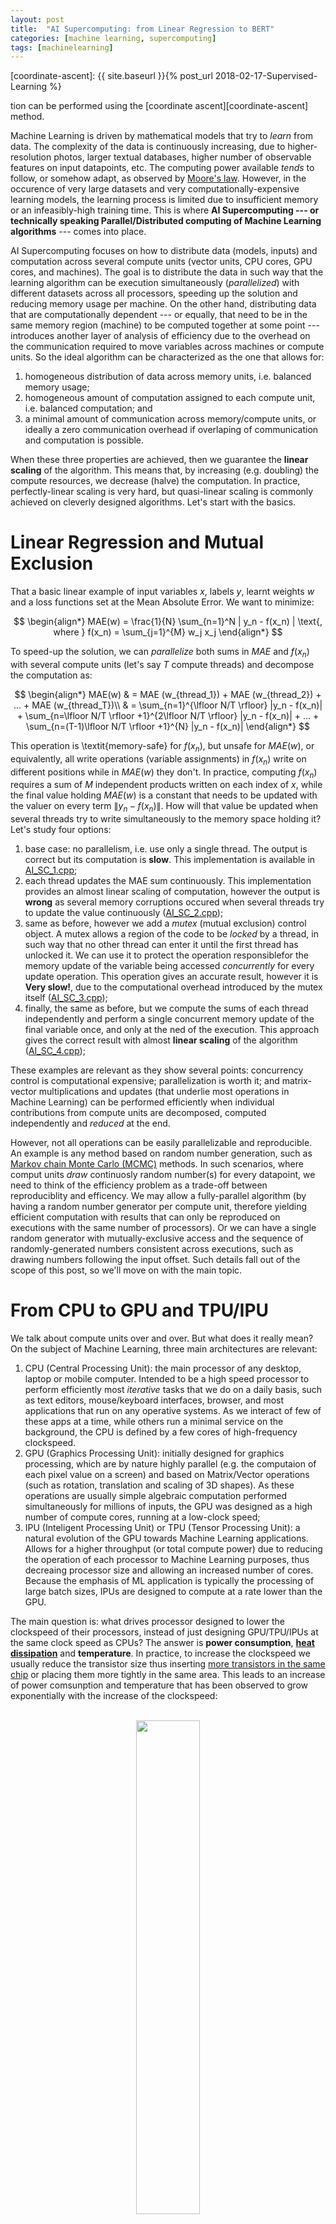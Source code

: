 ```yaml
---
layout: post
title:  "AI Supercomputing: from Linear Regression to BERT"
categories: [machine learning, supercomputing]
tags: [machinelearning]
---
```



[coordinate-ascent]: {{ site.baseurl }}{% post_url 2018-02-17-Supervised-Learning %}

tion can be performed using the [coordinate ascent][coordinate-ascent] method. 


Machine Learning is driven by mathematical models that try to *learn* from data. The complexity of the data is continuously increasing, due to higher-resolution photos, larger textual databases, higher number of observable features on input datapoints, etc. The computing power available *tends* to follow, or somehow adapt, as observed by [Moore's law](https://en.wikipedia.org/wiki/Moore%27s_law). However, in the occurence of very large datasets and very computationally-expensive learning models, the learning process is limited due to insufficient memory or an infeasibly-high training time. This is where **AI Supercomputing --- or technically speaking Parallel/Distributed computing of Machine Learning algorithms** ---  comes into place. 

AI Supercomputing focuses on how to distribute data (models, inputs) and computation across several compute units (vector units, CPU cores, GPU cores, and machines). The goal is to distribute the data in such way that the learning algorithm can be execution simultaneously (*parallelized*) with different datasets across all processors, speeding up the solution and reducing memory usage per machine. On the other hand, distributing data that are computationally dependent --- or equally, that need to be in the same memory region (machine) to be computed together at some point --- introduces another layer of analysis of efficiency due to the overhead on the communication required to move variables across machines or compute units. So the ideal algorithm can be characterized as the one that allows for:

1. homogeneous distribution of data across memory units, i.e. balanced memory usage;
2. homogeneous amount of computation assigned to each compute unit, i.e. balanced computation; and
3. a minimal amount of communication across memory/compute units, or ideally a zero communication overhead if overlaping of communication and computation is possible.

When these three properties are achieved, then we guarantee the **linear scaling** of the algorithm. This means that, by increasing (e.g. doubling) the compute resources, we decrease (halve) the computation. In practice, perfectly-linear scaling is very hard, but quasi-linear scaling is commonly achieved on cleverly designed algorithms. Let's start with the basics.


# Linear Regression and Mutual Exclusion

That a basic linear example of input variables $x$, labels $y$, learnt weights $w$ and a loss functions set at the Mean Absolute Error.
We want to minimize:

$$
\begin{align*}
MAE(w)  = \frac{1}{N} \sum_{n=1}^N | y_n - f(x_n) | \text{, where } f(x_n) = \sum_{j=1}^{M} w_j x_j
\end{align*}
$$


To speed-up the solution, we can *parallelize* both sums in $MAE$ and $f(x_n)$ with several compute units (let's say $T$ compute threads) and decompose the computation as:

$$
\begin{align*}
MAE(w) & = MAE (w_{thread_1}) + MAE (w_{thread_2}) + ... + MAE (w_{thread_T})\\
& = \sum_{n=1}^{\lfloor N/T \rfloor} |y_n - f(x_n)| +  \sum_{n=\lfloor N/T \rfloor +1}^{2\lfloor N/T \rfloor} |y_n - f(x_n)| + ... + \sum_{n=(T-1)\lfloor N/T \rfloor +1}^{N} |y_n - f(x_n)|
\end{align*}
$$

This operation is \textit{memory-safe} for $f(x_n)$, but unsafe for $MAE(w)$, or equivalently, all write operations (variable assignments) in $f(x_n)$ write on different positions while in $MAE(w)$ they don't. In practice, computing $f(x_n)$ requires a sum of $M$ independent products written on each index of $x$, while the final value holding $MAE(w)$ is a constant that needs to be updated with the valuer on every term $\|y_n - f(x_n)\|$. How will that value be updated when several threads try to write simultaneously to the memory space holding it? Let's study four options:

1. base case: no parallelism, i.e. use only a single thread. The output is correct but its computation is **slow**. This implementation is available in <a href="/assets/AI-Supercomputing/AI_SC_1.cpp">AI\_SC\_1.cpp</a>;
2. each thread updates the MAE sum continuously. This implementation provides an almost linear scaling of computation, however the output is **wrong** as several memory corruptions occured when several threads try to update the value continuously (<a href="/assets/AI-Supercomputing/AI_SC_2.cpp">AI\_SC\_2.cpp</a>);
3. same as before, however we add a *mutex* (mutual exclusion) control object. A mutex allows a region of the code to be *locked* by a thread, in such way that no other thread  can enter it until the first thread has unlocked it. We can use it to protect the operation responsiblefor the memory update of the variable being accessed *concurrently* for every update operation. This operation gives an accurate result, however it is **Very slow!**, due to the computational overhead introduced by the mutex itself (<a href="/assets/AI-Supercomputing/AI_SC_3.cpp">AI\_SC\_3.cpp</a>);
4. finally, the same as before, but we compute the sums of each thread independently and perform a single concurrent memory update of the final variable once, and only at the ned of the execution. This approach gives the correct result with almost **linear scaling** of the algorithm (<a href="/assets/AI-Supercomputing/AI_SC_4.cpp">AI\_SC\_4.cpp</a>);

These examples are relevant as they show several points: concurrency control is computational expensive; parallelization is worth it; and matrix-vector multiplications and updates (that underlie most operations in Machine Learning) can be performed efficiently when individual contributions from compute units are decomposed, computed independently and *reduced* at the end.

However, not all operations can be easily parallelizable and reproducible. An example is any method based on random number generation, such as [Markov chain Monte Carlo (MCMC)](https://en.wikipedia.org/wiki/Markov_chain_Monte_Carlo) methods. In such scenarios, where comput units *draw* continuosly random number(s) for every datapoint, we need to think of the efficiency problem as a trade-off between reproduciblity and efficency. We may allow a fully-parallel algorithm (by having a random number generator per compute unit, therefore yielding efficient computation with results that can only be reproduced on executions with the same number of processors). Or we can have a single random generator with mutually-exclusive access and the sequence of randomly-generated numbers consistent across executions, such as drawing numbers following the input offset. Such details fall out of the scope of this post, so we'll move on with the main topic.

# From CPU to GPU and TPU/IPU

We talk about compute units over and over. But what does it really mean? On the subject of Machine Learning, three main architectures are relevant:
1. CPU (Central Processing Unit): the main processor of any desktop, laptop or mobile computer. Intended to be a high speed processor to perform efficiently most *iterative* tasks that we do on a daily basis, such as text editors, mouse/keyboard interfaces, browser, and most applications that run on any operative systems. As we interact of few of these apps at a time, while others run a minimal service on the background, the CPU is defined by a few cores of high-frequency clockspeed. 
2. GPU (Graphics Processing Unit): initially designed for graphics processing, which are by nature highly parallel (e.g. the computaion of each pixel value on a screen) and based on Matrix/Vector operations (such as rotation, translation and scaling of 3D shapes). As these operations are usually simple algebraic computation performed simultaneously for millions of inputs, the GPU was designed as a high number of compute cores, running at a low-clock speed;
3. IPU (Inteligent Processing Unit) or TPU (Tensor Processing Unit): a natural evolution of the GPU towards Machine Learning applications. Allows for a higher throughput (or total compute power) due to reducing the operation of each processor to Machine Learning purposes, thus decreaing processor size and allowing an increased number of cores. Because the emphasis of ML application is typically the processing of large batch sizes, IPUs are designed to compute at a rate lower than the GPU. 

The main question is: what drives processor designed to lower the clockspeed of their processors, instead of just designing GPU/TPU/IPUs at the same clock speed as CPUs? The answer is **power consumption**, **[heat dissipation](https://en.wikipedia.org/wiki/List_of_CPU_power_dissipation_figures)** and **temperature**. In practice, to increase the clockspeed we usually reduce the transistor size thus inserting [more transistors in the same chip](https://en.wikipedia.org/wiki/Transistor_count) or placing them more tightly in the same area. This leads to an increase of power comsunption and temperature that has been observed to grow exponentially with the increase of the clockspeed: 

<p align="center">
<br/>
<img width="45%" height="45%" src="/assets/AI-Supercomputing/a53-power-curve.png"/><br/>
<br/><small>Exponential increase of power comsumption (y axis) for a linear increase of processor frequency (x axis),<br/> for one to four cores (colour coded) of the Samsung Exynos 7420 processor. (source: <a href="https://www.anandtech.com/show/9330/exynos-7420-deep-dive/5">AnandTech</a>)</small>
</p>


The take-home message is: in regression problems, since computational reductions happens rarely and are very efficient (as we saw on the Linear Regression example), then the hardware feature that dictates performance is total GHz across all compute cores. Or more importantly, number of **FLOPs** )(Floating Point Operations per second), since a processor instruction can execute simultaneously several operations, using a techique called [SIMD (Single Instruction Multiple Data](https://en.wikipedia.org/wiki/SIMD#:~:text=Single%20instruction%2C%20multiple%20data%20(SIMD,on%20multiple%20data%20points%20simultaneously.) or [MIMD (Multiple Instructions Multiple Data)[https://en.wikipedia.org/wiki/MIMD]. We'll skip the details about SIMD and MIMD functioning as they're not relevant in the context of this post. 

Looking at the previous plot, we see that, to efficiently maximize GHz/FLOPs throughput, one is much more efficient by having several processors of low clock frequency, instead of fewer of a higher frequency. This is, at a very high level, the main different between a CPU and a GPU architecture, and this explains why GPUs tend to be the preferred choice to compute Machine Learning trainign problems. This phylosophy led to the creation of [TPUs (Tenso Processing Units)](https://en.wikipedia.org/wiki/Tensor_processing_unit) and [IPUs (Inteligent Processing Unit)](https://www.graphcore.ai/products/ipu), that explore this trade-off of number of cores vs clock-frequency, with lower-precision floating point representations (to maximize SIMD), and ML-specialized logical units on the processors, to augment further the throughput. Comparing a common CPU, GPU, and IPU used in compute clusters dedicated to ML tasks:


|                    | **cores x clock-frequency**  $\hspace{1cm}$ | **FLOPs (32 bits representation)**  $\hspace{1cm}$ | **Max RAM** |
|---------------------	|-----------------------------	|------------------------------------	|-------------	|
| **Intel Xeon 8180** $\hspace{1cm}$ | 28x 2.5 Ghz 	| 1.36 TFLOPS 		| 768 GB       	|
| **Tesla K80**       	| 4992x 0.56 Ghz             	| 8.73 TFLOPS                         	| 2x 12GB     	|
| **Graphcore IPU**   	| 1216 x 1.6Ghz [1]           	| 31.1 TFLOPS                     	| 304 MiB [2] 	|
|---------------------	|-----------------------------	|------------------------------------	|-------------	|

<br/>
Some important remarks on the IPU architecture: [1] TPUs use Accumulating Matrix Product (AMP) units, allowing 16 single-precision floating point operations per clock cycle, therefore the processor is not directly comparable by looking simply at core count and clock-frequency. Also, [2] small memory is compensated by a very low latency between processor and memory, allowing onloading of offloading of large datasets more efficiently. To learn more about Graphcore's IPU, see the technical report [Dissecting the Graphcore IPU Architecture via Microbenchmarking, Citadel Technical Report, 7 December 2019](https://www.graphcore.ai/products/ipu).

One main observation derives from the previous table. Memory bandwidth increases from CPU to GPU to IPU, however its total capacity is reduced. We will discuss next how this limitation by continuously on-/offloading only the required data to the memory.

# CPU offloading of Deep Neural Nets




GPUs are faster, but... \alert{how to overcome the memory limitations?}

We've seen before on a previous post about [Deep Neural Networks]({{ site.baseurl }}{% post_url 2018-02-27-Deep-Neural-Networks %}), that for a given layer $l$ of the network, the input is represent as:

$$
x^{(l)} = f^{(l)} (x^{(l-1)}) = \phi ((W^{(l)})^T x^{(l-1)})
$$

where $\phi$ is the activation function. The loss is then computed by taking into account the groundtrugh $y$ and the composition of the ouputs of all layers in the neural network, ie:

$$
L = \frac{1}{N} \sum_{n=1}^N | y_n - f^{(L+1)} \circ ... \circ f^{(2)} \circ f^{(1)} (x_n^{(0)}) |
$$

The important concept here is on the **composition**. In practice one only needs the current layer's state and previous layer output to perform the computation at every layer. This concept has been explored by the (vDNN (Rhu et al.))[https://arxiv.org/pdf/1602.08124.pdf] and (vDNN+ (Shiram et al))[https://www.cse.iitb.ac.in/~shriramsb/submissions/GPU_mem_ML.pdf] implementations: 

<p align="center">
<br/>
<img width="45%" height="45%" src="/assets/AI-Supercomputing/vDNN.png"/><br/>
<br/><small>An overview of the vDNN(+) implementation on convolutional neural network. Red arrays represent the data flow of variables $x$ and $y$ (layers input and output) during forward propagation. Blue arrows represent data flow during bacward progagation. Yellow arrows represent weight variables. Yellow arrow represent is the variables *workspace in cuDNN*, needed in certain convolutional algorithms. Source: <a href="[https://arxiv.org/pdf/1602.08124.pdf">vDNN (Rhu et al.)</a></small>
</p>

The concept is simple: we store the complete model in CPU memory (or hard-drive if required), and move the active layer into GPU memory when it needs to be computed. To reduce the waiting time of pushing and pulling a layer into the GPU, a viable optimization is to copy asynchronously (ie on the background) the next layer to be computed, while computing the current layer's update.

<p align="center">
<br/>
<img width="45%" height="45%" src="/assets/AI-Supercomputing/vDNN2.png"/><br/>
<br/><small>The forward pass on the vDNN(+) implementation on convolutional neural network. Data not associated with the curent layer (N, yellow arrow) being processed are marked with black cross and can safely be removed from the GPU's memory. Source: <a href="[https://arxiv.org/pdf/1602.08124.pdf">vDNN (Rhu et al.)</a></small>
</p>


$$
\delta_j^{(l)} =  \frac{\partial L_n}{\partial z_j^{(l)}} = \sum \frac{\partial L_n}{\partial z_k^{(l+1)}} \frac{\partial z_k^{(l+1)}}{\partial z_j^{(l)}} = \sum_k \delta_k^{(l+1)} W_{j,k}^{(l+1)} \phi '(z_j^{(l)})
\text{ \hspace{0.3cm}\, where \hspace{0.3cm} } 
z_j^{(l)} =  (W^{(l)})^T x^{(l-1)}
$$

<p align="center">
<br/>
<img width="45%" height="45%" src="/assets/AI-Supercomputing/vDNN3.png"/><br/>
<br/><small>The back propagation phase on the vDNN(+) implementation on convolutional neural network. Data not associated with the curent layer (2, yellow arrow) being processed are marked with black cross and can safely be removed from the GPU's memory. Source: <a href="https://arxiv.org/pdf/1602.08124.pdf">vDNN (Rhu et al.)</a></small>
</p>


# Pipeline Parallelims Pipeline Parallelism (G-Pipe, PipeDream)

<p align="center">
<br/>
<img width="35%" height="35%" src="/assets/AI-Supercomputing/Pipedream_DNN_pipeline.PNG"/><br/>
<br/><small>A regular execution of a deep/convolutional neural net using serial processing. Source: <a href="https://www.microsoft.com/en-us/research/publication/pipedream-generalized-pipeline-parallelism-for-dnn-training/">PipeDream: Generalized Pipeline Parallelism for DNN Training (Mirosoft, arXiv)</a>
</small>
</p>


[Google, GPipe: Efficient Training of Giant Neural Networks using Pipeline Parallelism, ArXiv](https://arxiv.org/abs/1811.06965)

<p align="center">
<br/>
<img width="45%" height="45%" src="/assets/AI-Supercomputing/Pipedream_DNN_pipeline_parallel.PNG"/><br/>
<br/><small>A regular execution of a deep/convolutional neural net using serial processing. Source: <a href="https://www.microsoft.com/en-us/research/publication/pipedream-generalized-pipeline-parallelism-for-dnn-training/">PipeDream: Generalized Pipeline Parallelism for DNN Training (Mirosoft, arXiv)</a>
</small>
</p>


Backward prop. starts after all forward pass. finishes. Can we do better?

[Microsoft, PipeDream: Generalized Pipeline Parallelism for DNN Training, arXiv](https://www.microsoft.com/en-us/research/publication/pipedream-generalized-pipeline-parallelism-for-dnn-training/)

<p align="center">
<br/>
<img width="45%" height="45%" src="/assets/AI-Supercomputing/Pipedream_DNN_pipeline_parallel_Microsoft.PNG"/><br/>
<br/><small>A regular execution of a deep/convolutional neural net using serial processing. Source: <a href="https://www.microsoft.com/en-us/research/publication/pipedream-generalized-pipeline-parallelism-for-dnn-training/">PipeDream: Generalized Pipeline Parallelism for DNN Training (Mirosoft, arXiv)</a>
</small>
</p>



# Data Parallelism 

<p align="center">
<br/>
<img width="45%" height="45%" src="/assets/AI-Supercomputing/DNN_data_parallelism.pdf"/><br/>
<br/><small>Data Parallelism.</a>
</small>
</p>

Not memory efficient. Model is duplicated!

[Google Labs, Measuring the Effects of Data Parallelism on Neural Network Training, arXiv](https://arxiv.org/abs/1811.03600)

#Model parallelism

<p align="center">
<br/>
<img width="45%" height="45%" src="/assets/AI-Supercomputing/DNN_model_parallelism.pdf"/><br/>
<br/><small>Model Parallelism.</a>
</small>
</p>

Not communication efficient!


## Partial Model Parallelism (CNN)


<p align="center">
<br/>
<img width="45%" height="45%" src="/assets/AI-Supercomputing/argonne_parallel_2.PNG"/><br/>
<br/><small>Model Parallelism.</a>
</small>
</p>

Parallelism of image across *four processors*;  Red box: center of 3x3 convolution filter; {\color{red}red arrow}: data movement; {\color{violet}violet region:} elements to be communicated at every step so perform filter of elements at the border. \textbf{RIGHT:} communication across \alert{two processors}. {\color{red}Red arrow:} forward phase dependencies; {\color{blue}Blue arrow:} back-propagation dependencies;

\textbf{Equations:}

\small
\vspace{0.5cm}
{\small Equation 1:} \hspace{0.1cm} $ y_{k,f,i,j} = \sum_{c=0}^{C-1} \sum_{a=-O}^{O} \sum_{b=-O}^{O} x_{k,c,i+a,j+b} w_{f,c,a+O,b+O} $

{\small Equation 2:} \hspace{0.1cm}  $ \frac{dL}{dw_{f,c,a,b}} = \sum_{k=0}^{N-1} \sum_{i=0}^{H-1} \sum_{j=0}^{W-1} \frac{dL}{dy_{k, f, i, j}} x_{k, c, i+a-O, j+b-O} $

{\small Equation 3:} \hspace{0.1cm}  $ \frac{dL}{dx_{k,c,i,j}} = \sum_{j=0}^{F-1} \sum_{a=-O}^{O} \sum_{b=-O}^{O} \frac{dL}{dy_{k, f, i-a, j-b}} w_{f, c, a+O, b+O} $

[Dryden et al., Improving Strong-Scaling of CNN Training by Exploiting Finer-Grained Parallelism, Proc. IPDPS 2019](https://arxiv.org/pdf/1903.06681.pdf)

---

So far, we know that:
- ML is very parallel due to efficient Matrix-vector multiplication;
- Memory is limited but we overcome it with \textbf{CPU-offloading};
- We can \textbf{pipeline} parallelism;
- We can parallelize data and use mean batch gradients;
- We can parallelize the model (locally e.g. CNN);

*Any ML model that is not covered?*


# Lmitations of parallelism (Encoder-Decoder, Seq-to-Seq)


<p align="center">
<br/>
<img width="45%" height="45%" src="/assets/AI-Supercomputing/Encoder_Decoder.pdf"/><br/>
<br/><small>Model Parallelism.</a>
</small>
</p>

<p align="center">
<br/>
<img width="45%" height="45%" src="/assets/AI-Supercomputing/encoder_decoder_3.png"/><br/>
<br/><small>Model Parallelism.</a>
</small>
</p>

- encoding/decoding is a recursive algorithm $\rightarrow$ iterations can't the parallelized;
- Single hidden layer with *small* embedding  $\rightarrow$ no performance gain on parallelizing layers;
- Inputs/outputs of different lengths $\rightarrow$  only matching batch sizes can be parallelized;

...also important: *Attention Mechanism*

also, long sentences lead to vanishing/exploding gradients.

# Transformer 

<p align="center">
<br/>
<img width="45%" height="45%" src="/assets/AI-Supercomputing/transformer.PNG"/><br/>
<br/><small>The transformer architecture.</a>
</small>
</p>


[Vaswani et al. (Google), Attention is all you need, Arxiv](https://arxiv.org/abs/1706.03762)


## Encoder

Model has no recurrence or convolution, so we need a \textbf{positional encoder} to give context of order of words in sentence. Example: \textit{My \textbf{dog} is loud} vs \textit{I look like a \textbf{dog}}. %Dimensionality of PE is the same as embeddings $d$ so that they can be summed.

$$
 PE_{(pos,2i)} = sin\left(\frac{pos}{10000^{2i/d}}\right) \text {\hspace{0.25cm} and \hspace{0.25cm}} PE_{(pos,2i+1)} = cos\left(\frac{pos}{10000^{2i/d}}\right)
$$

**Multi-head Attention** solves for $n$ heads, *What part of the input should I focus on?*

<p align="center">
<br/>
<img width="45%" height="45%" src="/assets/AI-Supercomputing/transformer_attention.PNG"/><br/>
<br/><small>The transformer architecture.</a>
</small>
</p>

$$
Attention(K, V, Q) = softmax\left(QK^T / \sqrt{d_k}\right) V
$$

$$
MHA(K, V, Q) = [head_0,.., head_n]W^M \text{, \hspace{0.2cm}} head_i = Attention(KW^K_i, VW^V_i, QW^Q_i)
$$

**Feed Forward** is a regressor (single hidden-layer DNN) that transforms the attention vectors into a form that is valid as input to the decoder.

\end{tiny}

## Decoder 

**Masked Multi-head Attention** similar to regular MHA, but replaces upper diagonal of attention vector by zeros, to hide next word from model model.

<p align="center">
<br/>
<img width="45%" height="45%" src="/assets/AI-Supercomputing/transformer_attention_masked.png"/><br/>
<br/><small>The transformer  attention mechanism masked.</a>
</small>
</p>

Multi-head attention determines how the words in input \& output sentences interact.

*Linear* expands the space into an array of size equals to French vocabulary. 

*Softmax* tranforms into a prob. distribution. Word with highest probability is picked.

**Computational Complexity**:


<p align="center">
<br/>
<img width="45%" height="45%" src="/assets/AI-Supercomputing/transformer_table.png"/><br/>
<br/><small>The transformer  attention mechanism masked.</a>
</small>
</p>

$n$: sequence length, $d$: representation dim., $k$: kernel size; $r$: size of neighbourhood.

RNN: $d^2$ multiplications (multiplication of weights in fully connected layer of DNN) for each of the $n$ words in the sentence

Self-Attn (Encoder):  Attention matrix $n^2$, where each element of attention matrix has embedding $d$

amount of computation that can be parallelized, as measured by the minimum number of sequential operations

Why is it that $n^2 d$ is better than $n d^2$?

Sentences length $n \approx 70$, and word embeddings $d \approx 2000$.

**Parallelism:** till limited Dec. batch size, but no more Enc. recursion!

**Rationale:**
- Encoder learns English language (context);
- Decoder learnt the English-to-French translation;

Can we get rid of the Decoder and use only the Encoder to learn complex tasks?

<p align="center">
<br/>
<img width="45%" height="45%" src="/assets/AI-Supercomputing/transformer_3d_original.png"/><br/>
<br/><small>The transformer  attention mechanism masked.</a>
</small>
</p>

# BERT: Bidirectional Encoder Representation from Transformers

BERT is a stack of Transformer encoders. Learns language \textit{context}.


<p align="center">
<br/>
<img width="45%" height="45%" src="/assets/AI-Supercomputing/BERT.PNG"/><br/>
<br/><small>The transformer  attention mechanism masked.</a>
</small>
</p>


Pre-Training: 2 self-supervised prediction tasks at same time:
- tasks: Masked Language Model; and Next Sentence Prediction;
- trained on Wikipedia, 24 BERT layers, batches of 256 sentences * 512 tokens;

Input = [CLS] the man went to [MASK] store [SEP]
\hspace{0.7cm}he bought a gallon [MASK] milk [SEP]
Label = IsNext

Input = [CLS] the man [MASK] to the store [SEP]
\hspace{0.7cm}penguin [MASK] are flight \#\#less birds [SEP]
Label = NotNext

### Input Layout

<p align="center">
<br/>
<img width="45%" height="45%" src="/assets/AI-Supercomputing/BERT_input.PNG"/><br/>
<br/><small>The transformer  attention mechanism masked.</a>
</small>
</p>

[BERT: Pre-training of Deep Bidirectional Transformers for Language Understanding, Google AI](https://arxiv.org/abs/1810.04805)

- Fine-Tuning:  Adding one layer to a pre-trained BERT to learn to solve most tasks.

<p align="center">
<br/>
<img width="45%" height="45%" src="/assets/AI-Supercomputing/BERT_tasks.png"/><br/>
<br/><small>The transformer  attention mechanism masked.</a>
</small>
</p>

Information encoded by BERT is useful but, on its own, insufficient to perform a translation task [due to no left-to-right prediction]. However, "BERT pre-training allows for a better initialization point for [an] NMT model", \href{https://arxiv.org/abs/1909.12744}{Clichant et al.,On the use of BERT for Neural Machine Translation, arXiv}

# Microsoft ZeRO \& DeepSpeed

Remember BERT is a stack of Transformer Encoders, i.e. a sequence of matrix-vector multiplication?

Remember Data Parallelism (DP) and Model Parallelism (MP)?

Remember the inputs and outputs on each layer of forward and backward propagation?

**ZeRO (Zero Redundancy Optimizer) combines all**: \textit{"[...] achieves the computation/communication efficiency of DP while achieving memory efficiency of MP, [...] retaining the computational granularity and communication volume of DP using a dynamic
communication schedule during training"

[Video](https://www.microsoft.com/en-us/research/blog/zero-deepspeed-new-system-optimizations-enable-training-models-with-over-100-billion-parameters/)

%ZeRO removes the memory redundancies across data-parallel processes by partitioning the model states—parameters, gradients, and optimizer (Adam) state—across data parallel processes instead of replicating them. 

%partitions optimizer states, gradients and parameters

%We show that ZeRO can be combined with any model parallelism
 
%We call this ZeRO-powered data parallelism, which allows per-device memory usage to scale linearly with the degree of data parallelism and incurs similar communication volume as data parallelism. 

Sources:
- [ZeRO \& DeepSpeed announcement page](https://www.microsoft.com/en-us/research/blog/zero-deepspeed-new-system-optimizations-enable-training-models-with-over-100-billion-parameters/);
- [Turing-NLG blog post](ttps://www.microsoft.com/en-us/research/blog/turing-nlg-a-17-billion-parameter-language-model-by-microsoft/);
- [www.deepspeed.ai/](https://www.deepspeed.ai/);
- [DeepSpeed github docs](https://github.com/microsoft/DeepSpeed\#further-reading);
- [ZeRO paper](https://www.microsoft.com/en-us/research/publication/zero-memory-optimizations-toward-training-trillion-parameter-models/);

**State of the Art**: \pause Bert-large (0.3B), GPT-2 (1.5B), Megatron-LM (8.3B), T5 (11B). ZeRO can run 100B parameters but they didn't, takes longer than a year for training! So they ran 17B.

### Superlinear speed-up

<p align="center">
<br/>
<img width="45%" height="45%" src="/assets/AI-Supercomputing/ZeRO_superlinear_speedup_60B_parameter.PNG"/><br/>
<br/><small>The transformer  attention mechanism masked.</a>
</small>
</p>

super-linear speedup in the regime of 64-400 GPUs

This is a property of ZeRO-DP
which reduces the memory footprint of the model states as we increase the DP degree, allowing
us to fit larger batch sizes per GPU"

